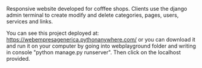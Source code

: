 Responsive website developed for cofffee shops. Clients use the django admin terminal to create modify and delete categories, pages, users, services and links.

You can see this project deployed at: https://webempresagenerica.pythonanywhere.com/ or you can download it and run it on your computer by going into webplayground folder and writing in console "python manage.py runserver". Then click on the localhost provided.
